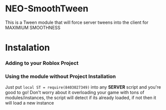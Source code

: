 # NEO-SmoothTween
This is a Tween module that will force server tweens into the client for MAXIMIUM SMOOTHNESS

# Instalation
### Adding to your Roblox Project

### Using the module without Project Installation
Just put ``local ST = require(8403027349)`` into any **SERVER** script and you're good to go!
Don't worry about it overloading your game with tons of modules/instances, the script will detect if its already loaded, if not then it will load a new instance
